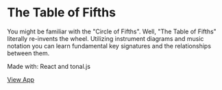 # The Table of Fifths
You might be familiar with the "Circle of Fifths". Well, "The Table of Fifths" literally re-invents the wheel. Utilizing instrument diagrams and music notation you can learn fundamental key signatures and the relationships between them.

Made with: React and tonal.js

[View App](https://mwicks7.github.io/the-table-of-fifths/)


